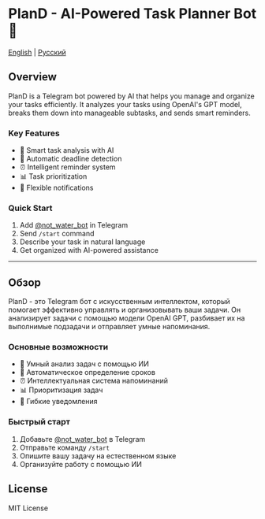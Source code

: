 # PlanD - AI-Powered Task Planner Bot 🤖

[English](#english) | [Русский](#russian)

<a name="english"></a>
## Overview
PlanD is a Telegram bot powered by AI that helps you manage and organize your tasks efficiently. It analyzes your tasks using OpenAI's GPT model, breaks them down into manageable subtasks, and sends smart reminders.

### Key Features
- 🧠 Smart task analysis with AI
- 📅 Automatic deadline detection
- ⏰ Intelligent reminder system
- 📊 Task prioritization
- 🔔 Flexible notifications

### Quick Start
1. Add [@not_water_bot](https://t.me/not_water_bot) in Telegram
2. Send `/start` command
3. Describe your task in natural language
4. Get organized with AI-powered assistance

---

<a name="russian"></a>
## Обзор
PlanD - это Telegram бот с искусственным интеллектом, который помогает эффективно управлять и организовывать ваши задачи. Он анализирует задачи с помощью модели OpenAI GPT, разбивает их на выполнимые подзадачи и отправляет умные напоминания.

### Основные возможности
- 🧠 Умный анализ задач с помощью ИИ
- 📅 Автоматическое определение сроков
- ⏰ Интеллектуальная система напоминаний
- 📊 Приоритизация задач
- 🔔 Гибкие уведомления

### Быстрый старт
1. Добавьте [@not_water_bot](https://t.me/not_water_bot) в Telegram
2. Отправьте команду `/start`
3. Опишите вашу задачу на естественном языке
4. Организуйте работу с помощью ИИ

## License
MIT License
